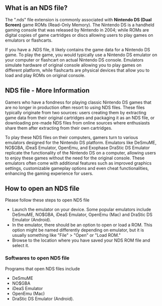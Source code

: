 ## What is an NDS file?

The ".nds" file extension is commonly associated with **Nintendo DS (Dual Screen)** game ROMs (Read-Only Memory). The Nintendo DS is a handheld gaming console that was released by Nintendo in 2004; while ROMs are digital copies of game cartridges or discs allowing users to play games on emulators or flashcarts.

If you have a .NDS file, it likely contains the game data for a Nintendo DS game. To play the game, you would typically use a Nintendo DS emulator on your computer or flashcart on actual Nintendo DS console. Emulators simulate hardware of original console allowing you to play games on different platform, while flashcarts are physical devices that allow you to load and play ROMs on original console.

## NDS file - More Information

Gamers who have a fondness for playing classic Nintendo DS games that are no longer in production often resort to using NDS files. These files typically originate from two sources: users creating them by extracting game data from their original cartridges and packaging it as an NDS file, or downloading pre-made NDS files from online sources where enthusiasts share them after extracting from their own cartridges.

To play these NDS files on their computers, gamers turn to various emulators designed for the Nintendo DS platform. Emulators like DeSmuME, NO$GBA, iDeaS Emulator, OpenEmu, and Exophase DraStic DS Emulator replicate the functionality of the Nintendo DS on a computer, allowing users to enjoy these games without the need for the original console. These emulators often come with additional features such as improved graphics settings, customizable gameplay options and even cheat functionalities, enhancing the gaming experience for users.

## How to open an NDS file

Please follow these steps to open ND5 file

- Launch the emulator on your device. Some popular emulators include DeSmuME, NO$GBA, iDeaS Emulator, OpenEmu (Mac) and DraStic DS Emulator (Android).
- In the emulator, there should be an option to open or load a ROM. This option might be named differently depending on emulator, but it is usually something like "File" > "Open" or "Load ROM."
- Browse to the location where you have saved your NDS ROM file and select it.

### Softwares to open ND5 file

Programs that open NDS files include

- DeSmuME
- NO$GBA
- iDeaS Emulator
- OpenEmu (Mac)
- DraStic DS Emulator (Android).

